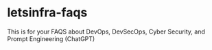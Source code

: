 # letsinfra-faqs
This is for your FAQS about DevOps, DevSecOps, Cyber Security, and Prompt Engineering (ChatGPT)

